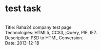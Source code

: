 # test task
<br />
Title: Raha24 company test page<br />
Technologies: HTML5, CCS3, jQuery, PIE, IE7.<br />
Description: PSD to HTML Conversion.<br />
Date: 2013-12-18<br />
